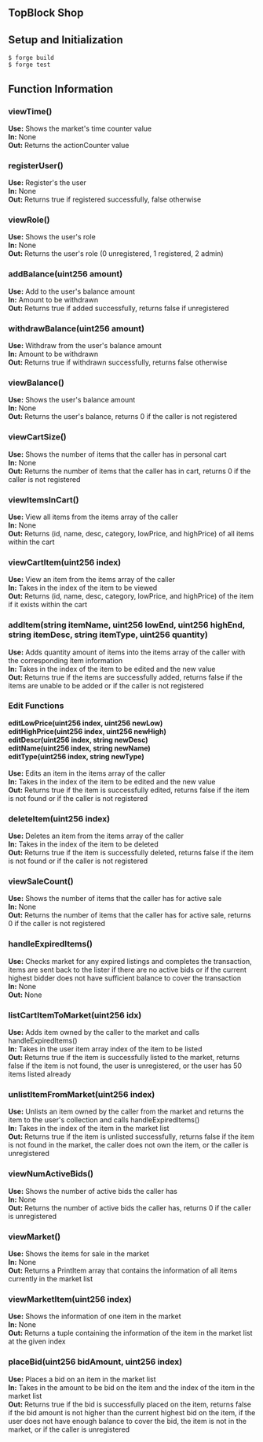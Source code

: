 ## TopBlock Shop

## Setup and Initialization

```shell
$ forge build
$ forge test
```

## Function Information

### viewTime()
**Use:** Shows the market's time counter value <br />
**In:** None <br />
**Out:** Returns the actionCounter value <br />

### registerUser()
**Use:** Register's the user <br />
**In:** None <br />
**Out:** Returns true if registered successfully, false otherwise <br />

### viewRole()
**Use:** Shows the user's role <br />
**In:** None <br />
**Out:** Returns the user's role (0 unregistered, 1 registered, 2 admin) <br />

### addBalance(uint256 amount)
**Use:** Add to the user's balance amount <br />
**In:** Amount to be withdrawn <br />
**Out:** Returns true if added successfully, returns false if unregistered <br />

### withdrawBalance(uint256 amount)
**Use:** Withdraw from the user's balance amount <br />
**In:** Amount to be withdrawn <br />
**Out:** Returns true if withdrawn successfully, returns false otherwise <br />

### viewBalance()
**Use:** Shows the user's balance amount <br />
**In:** None <br />
**Out:** Returns the user's balance, returns 0 if the caller is not registered <br />

### viewCartSize()
**Use:** Shows the number of items that the caller has in personal cart <br />
**In:** None <br />
**Out:** Returns the number of items that the caller has in cart, returns 0 if the caller is not registered <br />

### viewItemsInCart()
**Use:** View all items from the items array of the caller<br />
**In:** None <br />
**Out:** Returns (id, name, desc, category, lowPrice, and highPrice) of all items within the cart <br />

### viewCartItem(uint256 index)
**Use:** View an item from the items array of the caller<br />
**In:** Takes in the index of the item to be viewed <br />
**Out:** Returns (id, name, desc, category, lowPrice, and highPrice) of the item if it exists within the cart <br />

### addItem(string itemName, uint256 lowEnd, uint256 highEnd, string itemDesc, string itemType, uint256 quantity)
**Use:** Adds quantity amount of items into the items array of the caller with the corresponding item information <br />
**In:** Takes in the index of the item to be edited and the new value<br />
**Out:** Returns true if the items are successfully added, returns false if the items are unable to be added or if the caller is not registered <br />


### Edit Functions
**editLowPrice(uint256 index, uint256 newLow)** <br />
**editHighPrice(uint256 index, uint256 newHigh)** <br />
**editDescr(uint256 index, string newDesc)** <br />
**editName(uint256 index, string newName)** <br />
**editType(uint256 index, string newType)** <br />
<br />
**Use:** Edits an item in the items array of the caller <br />
**In:** Takes in the index of the item to be edited and the new value <br />
**Out:** Returns true if the item is successfully edited, returns false if the item is not found or if the caller is not registered <br />

### deleteItem(uint256 index)
**Use:** Deletes an item from the items array of the caller <br />
**In:** Takes in the index of the item to be deleted <br />
**Out:** Returns true if the item is successfully deleted, returns false if the item is not found or if the caller is not registered <br />

### viewSaleCount()
**Use:** Shows the number of items that the caller has for active sale <br />
**In:** None <br />
**Out:** Returns the number of items that the caller has for active sale, returns 0 if the caller is not registered <br />

### handleExpiredItems()
**Use:** Checks market for any expired listings and completes the transaction, items are sent back to the lister if 
there are no active bids or if the current highest bidder does not have sufficient balance to cover the transaction <br />
**In:** None <br />
**Out:** None <br />

### listCartItemToMarket(uint256 idx)
**Use:** Adds item owned by the caller to the market and calls handleExpiredItems() <br />
**In:** Takes in the user item array index of the item to be listed <br />
**Out:** Returns true if the item is successfully listed to the market, returns false if the item is not found, the user is unregistered, or the user has 50 items listed already <br />

### unlistItemFromMarket(uint256 index)
**Use:** Unlists an item owned by the caller from the market and returns the item to the user's collection and calls handleExpiredItems() <br />
**In:** Takes in the index of the item in the market list <br />
**Out:** Returns true if the item is unlisted successfully, returns false if the item is not found in the market, the caller does not own the item, or the caller is unregistered <br />

### viewNumActiveBids()
**Use:** Shows the number of active bids the caller has <br />
**In:** None <br />
**Out:** Returns the number of active bids the caller has, returns 0 if the caller is unregistered <br />

### viewMarket()
**Use:** Shows the items for sale in the market <br />
**In:** None <br />
**Out:** Returns a PrintItem array that contains the information of all items currently in the market list <br />

### viewMarketItem(uint256 index)
**Use:** Shows the information of one item in the market <br />
**In:** None <br />
**Out:** Returns a tuple containing the information of the item in the market list at the given index <br />

### placeBid(uint256 bidAmount, uint256 index)
**Use:** Places a bid on an item in the market list <br />
**In:** Takes in the amount to be bid on the item and the index of the item in the market list <br />
**Out:** Returns true if the bid is successfully placed on the item, returns false if the bid amount is not higher than the current highest bid on the item, if the user does not have enough balance to cover the bid, the item is not in the market, or if the caller is unregistered <br />









